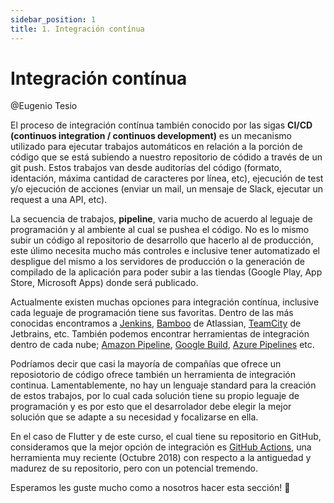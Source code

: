 ```yaml
---
sidebar_position: 1
title: 1. Integración contínua
---
```


# Integración contínua

@Eugenio Tesio

El proceso de integración contínua también conocido por las sigas __CI/CD (continuos integration / continuos development)__ es un mecanismo utilizado para ejecutar trabajos automáticos en relación a la porción de código que se está subiendo a nuestro repositorio de códido a través de un git push. Estos trabajos van desde auditorías del código (formato, identación, máxima cantidad de caracteres por línea, etc), ejecución de test y/o ejecución de acciones (enviar un mail, un mensaje de Slack, ejecutar un request a una API, etc).

La secuencia de trabajos, __pipeline__, varia mucho de acuerdo al leguaje de programación y al ambiente al cual se pushea el código. No es lo mismo subir un código al repositorio de desarrollo que hacerlo al de producción, este úlimo necesita mucho más controles e inclusive tener automatizado el despligue del mismo a los servidores de producción o la generación de compilado de la aplicación para poder subir a las tiendas (Google Play, App Store, Microsoft Apps) donde será publicado.

Actualmente existen muchas opciones para integración contínua, inclusive cada leguaje de programación tiene sus favoritas. Dentro de las más conocidas encontramos a [Jenkins](https://www.jenkins.io/), [Bamboo](https://www.atlassian.com/software/bamboo) de Atlassian, [TeamCity](https://www.jetbrains.com/teamcity/) de Jetbrains, etc. También podemos encontrar herramientas de integración dentro de cada nube; [Amazon Pipeline](https://aws.amazon.com/es/codepipeline/), [Google Build](https://cloud.google.com/build), [Azure Pipelines](https://azure.microsoft.com/es-es/products/devops/pipelines/) etc.

Podríamos decir que casi la mayoría de compañías que ofrece un reposiotorio de código ofrece también un herramienta de integración continua. Lamentablemente, no hay un lenguaje standard para la creación de estos trabajos, por lo cual cada solución tiene su propio leguaje de programación y es por esto que el desarrolador debe elegir la mejor solución que se adapte a su necesidad y focalizarse en ella.

En el caso de Flutter y de este curso, el cual tiene su repositorio en GitHub, consideramos que la mejor opción de integración es [GitHub Actions](https://docs.github.com/en/actions), una herramienta muy reciente (Octubre 2018) con respecto a la antiguedad y madurez de su repositorio, pero con un potencial tremendo.

Esperamos les guste mucho como a nosotros hacer esta sección! 🥳
